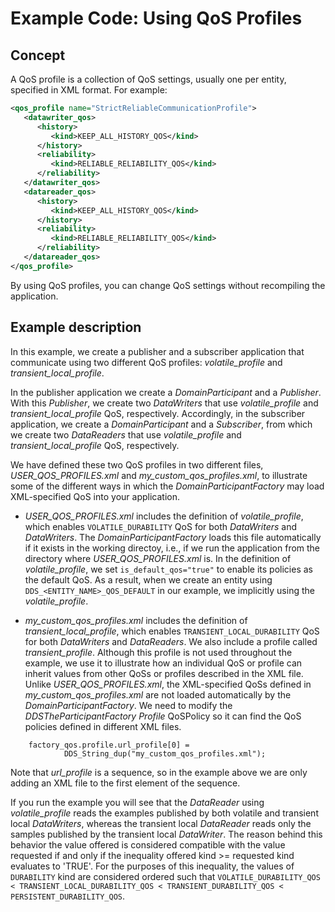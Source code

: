 # Example Code: Using QoS Profiles

## Concept
A QoS profile is a collection of QoS settings, usually one per entity, specified
in XML format. For example:
```xml
<qos_profile name="StrictReliableCommunicationProfile">
   <datawriter_qos>
      <history>
         <kind>KEEP_ALL_HISTORY_QOS</kind>
      </history>
      <reliability>
         <kind>RELIABLE_RELIABILITY_QOS</kind>
      </reliability>
   </datawriter_qos>
   <datareader_qos>
      <history>
         <kind>KEEP_ALL_HISTORY_QOS</kind>
      </history>
      <reliability>
         <kind>RELIABLE_RELIABILITY_QOS</kind>
      </reliability>
   </datareader_qos>
</qos_profile>
```

By using QoS profiles, you can change QoS settings without recompiling the
application.

## Example description
In this example, we create a publisher and a subscriber application that
communicate using two different QoS profiles: *volatile_profile* and
*transient_local_profile*.

In the publisher application we create a *DomainParticipant* and a *Publisher*.
With this *Publisher*, we create two *DataWriters* that use *volatile_profile*
and *transient_local_profile* QoS, respectively. Accordingly, in the subscriber
application, we create a *DomainParticipant* and a *Subscriber*, from which
we create two *DataReaders* that use *volatile_profile* and
*transient_local_profile* QoS, respectively.

We have defined these two QoS profiles in two different files,
*USER_QOS_PROFILES.xml* and *my_custom_qos_profiles.xml*, to illustrate
some of the different ways in which the *DomainParticipantFactory* may load
XML-specified QoS into your application.

* *USER_QOS_PROFILES.xml* includes the definition of *volatile_profile*, which
  enables `VOLATILE_DURABILITY` QoS for both *DataWriters* and *DataWriters*.
  The
*DomainParticipantFactory* loads this file automatically if it exists in the
working directoy, i.e., if we run the application from the directory where
*USER_QOS_PROFILES.xml* is. In the definition of *volatile_profile*, we set
`is_default_qos="true"` to enable its policies as the default QoS. As a result,
when we create an entity using `DDS_<ENTITY_NAME>_QOS_DEFAULT` in our example,
we implicitly using the *volatile_profile*.

* *my_custom_qos_profiles.xml* includes the definition of
*transient_local_profile*,
which enables `TRANSIENT_LOCAL_DURABILITY` QoS for both *DataWriters* and
*DataReaders*. We also include a profile called *transient_profile*. Although
this profile is not used throughout the example, we use it to illustrate how an
individual QoS or profile can inherit values from other QoSs or profiles
described in the XML file. Unlike *USER_QOS_PROFILES.xml*, the XML-specified
QoSs defined in *my_custom_qos_profiles.xml* are not loaded automatically by the
*DomainParticipantFactory*. We need to modify the *DDSTheParticipantFactory
Profile* QoSPolicy so it can find the QoS policies defined in different XML
files.

```
    factory_qos.profile.url_profile[0] =
            DDS_String_dup("my_custom_qos_profiles.xml");
```

Note that *url_profile* is a sequence, so in the example above we are only
adding an XML file to the first element of the sequence.

If you run the example you will see that the *DataReader* using
*volatile_profile* reads the examples published by both volatile and
transient local *DataWriters*, whereas the transient local *DataReader* reads
only the samples published by the transient local *DataWriter*. The reason
behind this behavior the value offered is considered compatible with the value
requested if and only if the inequality offered kind >= requested kind evaluates
to 'TRUE'. For the purposes of this inequality, the values of `DURABILITY` kind
are considered ordered such that `VOLATILE_DURABILITY_QOS <
TRANSIENT_LOCAL_DURABILITY_QOS < TRANSIENT_DURABILITY_QOS <
PERSISTENT_DURABILITY_QOS`.
